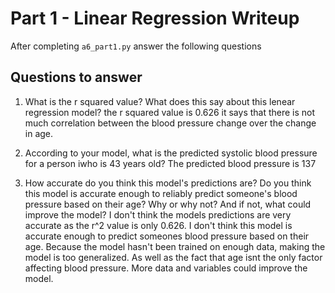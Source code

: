 # Part 1 - Linear Regression Writeup

After completing `a6_part1.py` answer the following questions

## Questions to answer

1. What is the r squared value?  What does this say about this lenear regression model?
the r squared value is 0.626 it says that there is not much correlation between the blood pressure change over the change in age.

2. According to your model, what is the predicted systolic blood pressure for a person iwho is 43 years old?
The predicted blood pressure is 137
3. How accurate do you think this model's predictions are?  Do you think this model is accurate enough to reliably predict someone's blood pressure based on their age?  Why or why not?  And if not, what could improve the model?
I don't think the models predictions are very accurate as the r^2 value is only 0.626. I don't think this model is accurate enough to predict someones blood pressure based on their age. Because the model hasn't been trained on enough data, making the model is too generalized. As well as the fact that age isnt the only factor affecting blood pressure. More data and variables could improve the model.